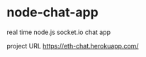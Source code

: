 # node-chat-app

real time node.js socket.io chat app


project URL
https://eth-chat.herokuapp.com/
